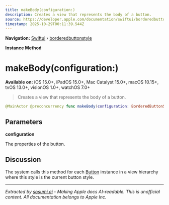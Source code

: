```yaml
---
title: makeBody(configuration:)
description: Creates a view that represents the body of a button.
source: https://developer.apple.com/documentation/swiftui/borderedbuttonstyle/makebody(configuration:)
timestamp: 2025-10-29T00:11:39.544Z
---
```


**Navigation:** [Swiftui](/documentation/swiftui) › [borderedbuttonstyle](/documentation/swiftui/borderedbuttonstyle)

**Instance Method**

# makeBody(configuration:)

**Available on:** iOS 15.0+, iPadOS 15.0+, Mac Catalyst 15.0+, macOS 10.15+, tvOS 13.0+, visionOS 1.0+, watchOS 7.0+

> Creates a view that represents the body of a button.

```swift
@MainActor @preconcurrency func makeBody(configuration: BorderedButtonStyle.Configuration) -> some View
```

## Parameters

**configuration**

The properties of the button.



## Discussion

The system calls this method for each [Button](/documentation/swiftui/button) instance in a view hierarchy where this style is the current button style.

---

*Extracted by [sosumi.ai](https://sosumi.ai) - Making Apple docs AI-readable.*
*This is unofficial content. All documentation belongs to Apple Inc.*
